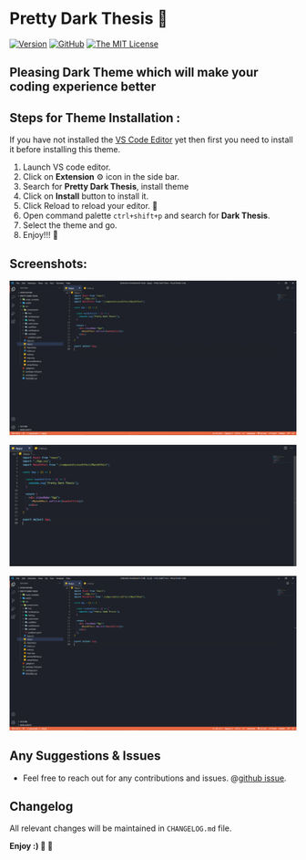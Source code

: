 # Pretty Dark Thesis 🎨

[![Version](https://vsmarketplacebadge.apphb.com/version/PrettyDarkThesis.pretty-dark-thesis.svg?subject=PrettyDarkThesis)](https://marketplace.visualstudio.com/items?itemName=PrettyDarkThesis.pretty-dark-thesis)
[![GitHub](https://img.shields.io/github/issues/TamtePrathamesh/Dark-Thesis.svg?style=flat-square)](https://github.com/TamtePrathamesh/Dark-Thesis/issues/)
[![The MIT License](https://img.shields.io/badge/license-MIT-orange.svg?style=flat-square)](http://opensource.org/licenses/MIT)


## Pleasing Dark Theme which will make your coding experience better

## Steps for Theme Installation :

If you have not installed the [VS Code Editor](https://code.visualstudio.com/) yet then first you need to install it before installing this theme.

1. Launch VS code editor.
2. Click on **Extension** ⚙️ icon in the side bar.
3. Search for **Pretty Dark Thesis**, install theme
4. Click on **Install** button to install it.
5. Click Reload to reload your editor. :arrows_counterclockwise:
6. Open command palette `ctrl+shift+p` and search for **Dark Thesis**.
7. Select the theme and go.
8. Enjoy!!! 🎉

## Screenshots:

![GIF1](https://raw.githubusercontent.com/TamtePrathamesh/Dark-Thesis/master/Snippets/Gif1.gif)

![CodeArea](https://raw.githubusercontent.com/TamtePrathamesh/Dark-Thesis/master/Snippets/CodeArea.PNG)

![FullView](https://raw.githubusercontent.com/TamtePrathamesh/Dark-Thesis/master/Snippets/FullView.PNG)


## Any Suggestions & Issues
* Feel free to reach out for any contributions and issues.
 @[github issue](https://github.com/TamtePrathamesh/Dark-Thesis/issues).


## Changelog

All relevant changes will be maintained in `CHANGELOG.md` file.


**Enjoy :) 🎨 🎉**
